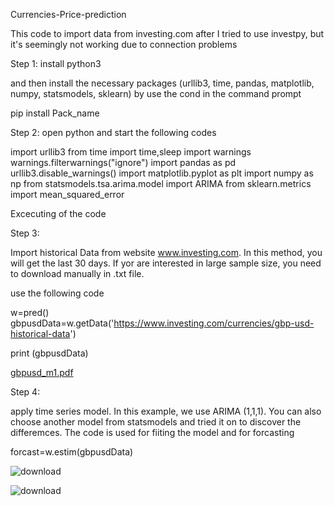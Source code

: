 Currencies-Price-prediction

This code to import data from investing.com after I tried to use investpy, but it's seemingly not working due to connection problems

Step 1: install 
python3

and then install the necessary packages  (urllib3, time, pandas, matplotlib, numpy, statsmodels, sklearn)
by use the cond in the command prompt

pip install Pack_name

Step 2: open python and start the following codes

import urllib3
from time import time,sleep
import warnings
warnings.filterwarnings("ignore")
import pandas as pd
urllib3.disable_warnings()
import matplotlib.pyplot as plt
import numpy as np
from statsmodels.tsa.arima.model import ARIMA
from sklearn.metrics import mean_squared_error


Excecuting of the code

Step 3:

Import historical Data from website www.investing.com. In this method, you will get the last 30 days. If yor are interested in large sample size, you need to download manually in .txt file.


use the following code

w=pred()
gbpusdData=w.getData('https://www.investing.com/currencies/gbp-usd-historical-data')


print (gbpusdData)










[gbpusd_m1.pdf](https://github.com/Fadhaa/Currencies-Price-prediction/files/14413914/gbpusd_m1.pdf)






















Step 4: 

apply time series model. In this example, we use ARIMA (1,1,1). You can also choose another model from statsmodels and tried it on to discover the differemces. The code is used for fiiting the model and for forcasting


forcast=w.estim(gbpusdData)












![download](https://github.com/Fadhaa/Currencies-Price-prediction/assets/18240431/ad421aec-caea-4ccb-8e38-ce6b32484709)












![download](https://github.com/Fadhaa/Currencies-Price-prediction/assets/18240431/abe7f429-b52c-4db2-ac4a-3b78bc6f6138)
